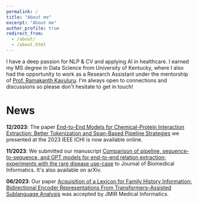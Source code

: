 ```yaml
---
permalink: /
title: "About me"
excerpt: "About me"
author_profile: true
redirect_from: 
  - /about/
  - /about.html
---
```


I have a deep passion for NLP & CV and applying AI in healthcare. I earned my MS degree in Data Science from University of Kentucky, where I also had the opportunity to work as a Research Assistant under the
mentorship of [Prof. Ramakanth Kavuluru](https://www.engr.uky.edu/directory/kavuluru-ramakanth). I'm always open to connections and discussions so please don't hesitate to get in touch!

News
======

**12/2023**: The paper [End-to-End Models for Chemical-Protein Interaction Extraction: Better Tokenization and Span-Based Pipeline Strategies](https://ieeexplore.ieee.org/document/10337159) we presented at the 2023 IEEE ICHI is now available online.

**11/2023**: We submitted our manuscript [Comparison of pipeline, sequence-to-sequence, and GPT models for end-to-end relation extraction: experiments with the rare disease use-case](https://arxiv.org/abs/2311.13729) to Journal of Biomedical Informatics. It's also available on arXiv.

**06/2023**: Our paper [Acquisition of a Lexicon for Family History Information: Bidirectional Encoder Representations From Transformers–Assisted Sublanguage Analysis](https://medinform.jmir.org/2023/1/e48072) was accepted by JMIR Medical Informatics.
